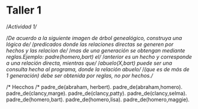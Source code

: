 # Taller 1 

/*Actividad 1/*

/*De acuerdo a la siguiente imagen de árbol genealógico, construya una lógica de/*
/*predicados donde las relaciones directas se generen por hechos y las relacion de/*
/*mas de una generación se obtengan mediante reglas.Ejemplo: padre(homero,bart) el/*
/*anterior es un hecho y corresponde a una relación directa, mientras que/*
/*abuelo(X,bart) puede ser una consulta hecha al programa, donde la relación abuelo/*
/*(que es de más de 1 generación) debe ser obtenida por reglas, no por hechos./*

/* Hecchos /*
padre_de(abraham, herbert).
padre_de(abraham,homero).
padre_de(clancy,marge).
padre_de(clancy,patty).
padre_de(clancy,selma).
padre_de(homero,bart).
padre_de(homero,lisa).
padre_de(homero,maggie).


